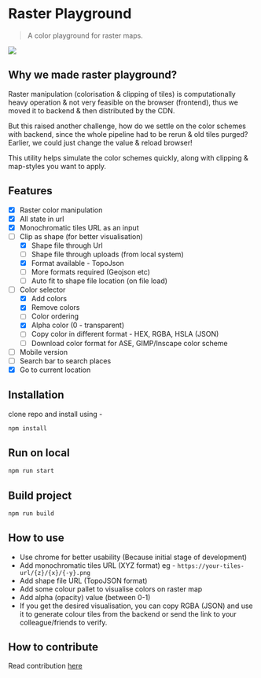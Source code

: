 # Raster Playground
> A color playground for raster maps.

![](banner.png)

## Why we made raster playground?

Raster manipulation (colorisation & clipping of tiles) is computationally heavy operation & not very feasible on the browser (frontend), thus we moved it to backend & then distributed by the CDN.

But this raised another challenge, how do we settle on the color schemes with backend, since the whole pipeline had to be rerun & old tiles purged? Earlier, we could just change the value & reload browser!

This utility helps simulate the color schemes quickly, along with clipping & map-styles you want to apply.

## Features
- [X] Raster color manipulation 
- [X] All state in url
- [X] Monochromatic tiles URL as an input
- [ ] Clip as shape (for better visualisation)
    - [X] Shape file through Url
    - [ ] Shape file through uploads (from local system)
    - [X] Format available - TopoJson
    - [ ] More formats required (Geojson etc)
    - [ ] Auto fit to shape file location (on file load)
- [ ] Color selector 
    - [X] Add colors
    - [X] Remove colors
    - [ ] Color ordering 
    - [X] Alpha color (0 - transparent)
    - [ ] Copy color in different format - HEX, RGBA, HSLA (JSON)
    - [ ] Download color format for ASE, GIMP/Inscape color scheme
- [ ] Mobile version 
- [ ] Search bar to search places 
- [X] Go to current location

## Installation
clone repo and install using - 
```sh
npm install
```

## Run on local
```sh
npm run start
```

## Build project
```sh
npm run build
```

## How to use
- Use chrome for better usability (Because initial stage of development)
- Add monochromatic tiles URL (XYZ format) eg - `https://your-tiles-url/{z}/{x}/{-y}.png`
- Add shape file URL (TopoJSON format) <optional>
- Add some colour pallet to visualise colors on raster map
- Add alpha (opacity) value (between 0-1) <optional>
- If you get the desired visualisation, you can copy RGBA (JSON) and use it to generate colour tiles from the backend or send the link to your colleague/friends to verify.

## How to contribute
Read contribution [here](CONTRIBUTING.md)